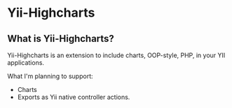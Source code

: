 Yii-Highcharts
=====

What is Yii-Highcharts?
--------------
Yii-Highcharts is an extension to include charts, OOP-style, PHP, in your YII applications.

What I'm planning to support:
- Charts
- Exports as Yii native controller actions.
